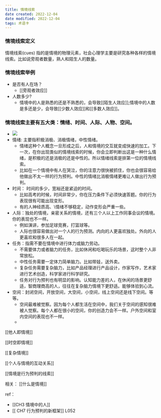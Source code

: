 ```yaml
---
title: 情境线索
date created: 2022-12-04
date modified: 2022-12-04
tags: 术语卡
---
```


### 情境线索定义

情境线索(cues) 指的是情境的物理元素，社会心理学主要是研究各种各样的情境线索。比如说旁观者数量，熟人和陌生人的数量。 

### 情境线索举例
-   是否有人在场？ 
	- [[旁观者效应]]
-   人数多少?
	-   情境中的人是熟悉的还是不熟悉的，会导致[[陌生人效应]];情境中的人数是多还是少，会导致[[少数人效应]]和[[多数人效应]]。

### 情境线索主要有五大类：情绪、时间、人际、人物、空间。
-   ![](https://xxpic.oss-cn-qingdao.aliyuncs.com/pic/20220321143605.png)
-   情绪: 主要指积极消极、消极情绪，中性情绪。
	- 情绪这种个人概念一旦形成之后，人和情境的交互就变成快速的加工。下一次，在你出现类似的情境线索的时候，你会立即判断出这是一种什么情绪，是积极的还是消极的还是中性的。所以情绪线索是排第一位的情境线索。
	- 比如在一个情境中有人在哭泣，你的注意力很快被抓住，你也会很容易给他做出不太一样的行为预判。中性的情绪比消极情绪更难让人做出行为预判。
-   时间： 时间的多少，宽裕还是紧迫的时间。
	- 比如高考的时候，时间非常少，你在压力条件下必须快速答题。你的行为表现很有可能出现变形。
	-  有的人神经质高、\情绪不够稳定，动作变形会严重一些。
-   人际：独处的情境，亲密关系的情境，还有三个人以上工作同事会议的情境。你的表现也不一样。
	-   例如演讲，参加足球竞赛，打篮球等。
	-   人际也很容易做出对一个人的行为预测。内向的人更喜欢独处。外向的人更喜欢和很多人在一起。
-   任务：指需不要在情境中进行体力或脑力劳动。
	- 不需要体力或者脑力的任务，比如休闲和吃喝玩乐的场景，这时整个人非常放松。
	- 中性任务需要一定体力简单脑力。比如带娃，送外卖。
	- 复杂任务需要复杂脑力，比如产品经理进行产品设计，作家写作，艺术家进行艺术创造，科学家进行科学研究。
	-   任务对行为预判也有明显的影响。认知能力差的人，在休闲的场景更舒适，智商理商高的人，往往在复杂脑力情境下更舒适。能够体验到心流。
-   空间：封闭空间，开放空间，大空间，小空间，线上空间还是线下空间。等等。
	- 空间最难被觉察。因为每个人都生活在空间中，我们关于空间的感知很难被人觉察。每个人都在很小的空间，你的创造力会不一样。户外空间和室内空间的表现也不一样。
	- 

[[他人即情境]]

[[时空即情境]]

[[复杂情境]]

[[个人与情境的互动关系]]

[[情境是行为预判的线索]]


相关：
[[什么是情境]]


ref：
- [[CH3 情境中的人]]  
- [[ CH7 行为预判的新框架]] L052